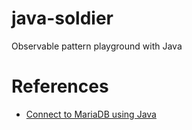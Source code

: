 # java-soldier
Observable pattern playground with Java

# References
- [Connect to MariaDB using Java](https://stackoverflow.com/a/37916676)
